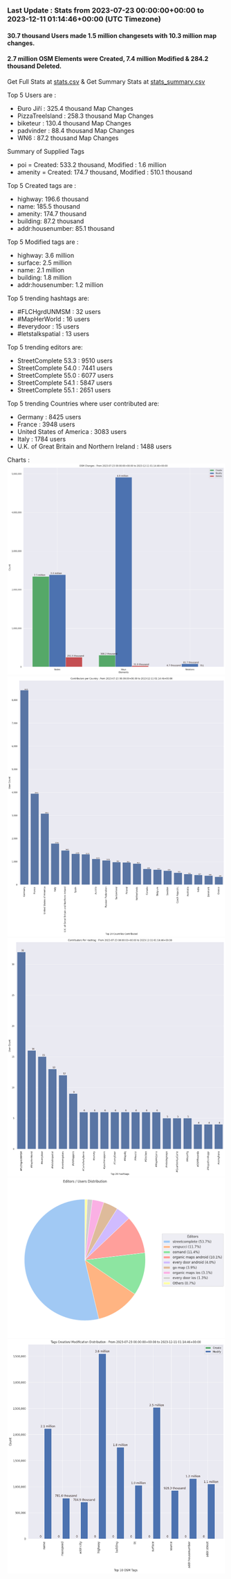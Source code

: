 ### Last Update : Stats from 2023-07-23 00:00:00+00:00 to 2023-12-11 01:14:46+00:00 (UTC Timezone)

#### 30.7 thousand Users made 1.5 million changesets with 10.3 million map changes.
#### 2.7 million OSM Elements were Created, 7.4 million Modified & 284.2 thousand Deleted.
Get Full Stats at [stats.csv](/stats/fieldmappers/Weekly/stats.csv)
 & Get Summary Stats at [stats_summary.csv](/stats/fieldmappers/Weekly/stats_summary.csv)

Top 5 Users are : 
- Đuro Jiří : 325.4 thousand Map Changes
- PizzaTreeIsland : 258.3 thousand Map Changes
- biketeur : 130.4 thousand Map Changes
- padvinder : 88.4 thousand Map Changes
- WN6 : 87.2 thousand Map Changes

Summary of Supplied Tags
- poi = Created: 533.2 thousand, Modified : 1.6 million
- amenity = Created: 174.7 thousand, Modified : 510.1 thousand


Top 5 Created tags are :
- highway: 196.6 thousand
- name: 185.5 thousand
- amenity: 174.7 thousand
- building: 87.2 thousand
- addr:housenumber: 85.1 thousand


Top 5 Modified tags are :
- highway: 3.6 million
- surface: 2.5 million
- name: 2.1 million
- building: 1.8 million
- addr:housenumber: 1.2 million


Top 5 trending hashtags are:
- #FLCHgrdUNMSM : 32 users
- #MapHerWorld : 16 users
- #everydoor : 15 users
- #letstalkspatial : 13 users


Top 5 trending editors are:
- StreetComplete 53.3 : 9510 users
- StreetComplete 54.0 : 7441 users
- StreetComplete 55.0 : 6077 users
- StreetComplete 54.1 : 5847 users
- StreetComplete 55.1 : 2651 users


Top 5 trending Countries where user contributed are:
- Germany : 8425 users
- France : 3948 users
- United States of America : 3083 users
- Italy : 1784 users
- U.K. of Great Britain and Northern Ireland : 1488 users


 Charts : 
![Alt text](./stats_osm_changes.png) 
![Alt text](./stats_users_per_country.png) 
![Alt text](./stats_users_per_hashtag.png) 
![Alt text](./stats_editors_pie_chart.png) 
![Alt text](./stats_tags.png) 
